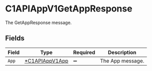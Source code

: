 # C1APIAppV1GetAppResponse

The GetAppResponse message.


## Fields

| Field                                                  | Type                                                   | Required                                               | Description                                            |
| ------------------------------------------------------ | ------------------------------------------------------ | ------------------------------------------------------ | ------------------------------------------------------ |
| `App`                                                  | [*C1APIAppV1App](../../models/shared/c1apiappv1app.md) | :heavy_minus_sign:                                     | The App message.                                       |